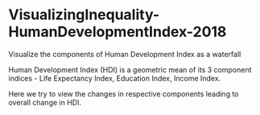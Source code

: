 # VisualizingInequality-HumanDevelopmentIndex-2018
Visualize the components of Human Development Index as a waterfall

Human Development Index (HDI) is a geometric mean of its 3 component indices - Life Expectancy Index,  Education Index,  Income Index.

Here we try to view the changes in respective components leading to overall change in HDI.

